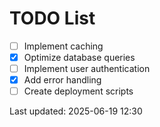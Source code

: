 # TODO List

- [ ] Implement caching
- [x] Optimize database queries
- [ ] Implement user authentication
- [x] Add error handling
- [ ] Create deployment scripts

Last updated: 2025-06-19 12:30
